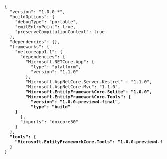 <pre>

{
  "version": "1.0.0-*",
  "buildOptions": {
    "debugType": "portable",
    "emitEntryPoint": true, 
    "preserveCompilationContext": true
  },
  "dependencies": {},
  "frameworks": {
    "netcoreapp1.1": {
      "dependencies": {
        "Microsoft.NETCore.App": {
          "type": "platform",
          "version": "1.1.0"
        }, 
        "Microsoft.AspNetCore.Server.Kestrel" : "1.1.0",
        "Microsoft.AspNetCore.Mvc": "1.1.0",
        <b>"Microsoft.EntityFrameworkCore.Sqlite": "1.0.0",
        "Microsoft.EntityFrameworkCore.Tools": {
          "version": "1.0.0-preview4-final",
          "type": "build"
    }</b>
      },
      "imports": "dnxcore50"
    }
  }, <b>
  "tools": {
    "Microsoft.EntityFrameworkCore.Tools": "1.0.0-preview4-final"
  } </b>
}


</pre>
